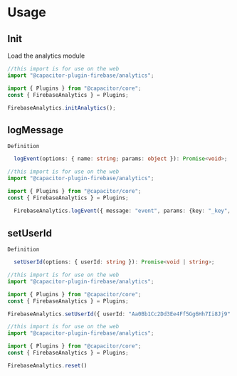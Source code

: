 # Usage

## Init


Load the analytics module

```ts
//this import is for use on the web
import "@capacitor-plugin-firebase/analytics";

import { Plugins } from "@capacitor/core";
const { FirebaseAnalytics } = Plugins;

FirebaseAnalytics.initAnalytics();
```

## logMessage


```Definition```

```ts
  logEvent(options: { name: string; params: object }): Promise<void>;
```

```ts
//this import is for use on the web
import "@capacitor-plugin-firebase/analytics";

import { Plugins } from "@capacitor/core";
const { FirebaseAnalytics } = Plugins;
  
  FirebaseAnalytics.logEvent({ message: "event", params: {key: "_key", value: true} })
```

## setUserId


```Definition```

```ts
  setUserId(options: { userId: string }): Promise<void | string>;
```

```ts
//this import is for use on the web
import "@capacitor-plugin-firebase/analytics";

import { Plugins } from "@capacitor/core";
const { FirebaseAnalytics } = Plugins;

FirebaseAnalytics.setUserId({ userId: "Aa0Bb1Cc2Dd3Ee4Ff5Gg6Hh7Ii8Jj9" })
```

```ts
//this import is for use on the web
import "@capacitor-plugin-firebase/analytics";

import { Plugins } from "@capacitor/core";
const { FirebaseAnalytics } = Plugins;

FirebaseAnalytics.reset()
```
